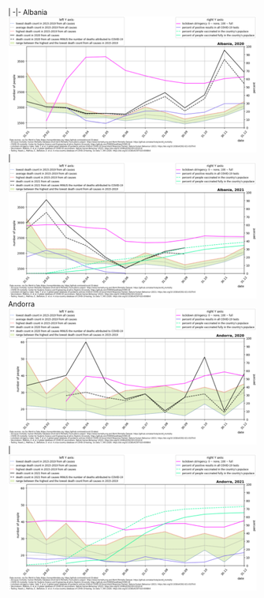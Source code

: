 |
-|-
Albania
![Albania 2020](./covid_toll_ALL/Albania_2020.png)|![Albania 2021](./covid_toll_ALL/Albania_2021.png)
Andorra
![Andorra 2020](./covid_toll_ALL/Andorra_2020.png)|![Andorra 2021](./covid_toll_ALL/Andorra_2021.png)
